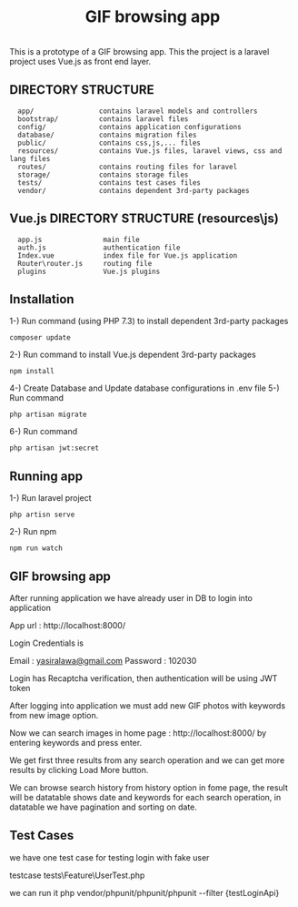 <p align="center">
    <h1 align="center">GIF browsing app</h1>
    <br>
    This is a prototype of a GIF browsing app.
    This the project is a laravel project uses Vue.js as front end layer.
    
</p>

DIRECTORY STRUCTURE
-------------------

      app/                contains laravel models and controllers
      bootstrap/          contains laravel files
      config/             contains application configurations
      database/           contains migration files
      public/             contains css,js,... files
      resources/          contains Vue.js files, laravel views, css and lang files
      routes/             contains routing files for laravel
      storage/            contains storage files
      tests/              contains test cases files
      vendor/             contains dependent 3rd-party packages

Vue.js DIRECTORY STRUCTURE (resources\js)
-------------------
      app.js               main file
      auth.js              authentication file
      Index.vue            index file for Vue.js application
      Router\router.js     routing file
      plugins              Vue.js plugins

## Installation
1-) Run command (using PHP 7.3) to install dependent 3rd-party packages
```
composer update
```
2-) Run command  to install Vue.js dependent 3rd-party packages
```
npm install
```
4-) Create Database and Update database configurations in .env file
5-) Run command
```
php artisan migrate
```
6-) Run command 
```
php artisan jwt:secret
```

## Running app
1-) Run laravel project
```
php artisn serve
```
2-) Run npm
```
npm run watch
```

## GIF browsing app

After running application we have already user in DB to login into application

App url : http://localhost:8000/ 

Login Credentials is

Email : yasiralawa@gmail.com
Password : 102030 

Login has Recaptcha verification, then authentication will be using JWT token

After logging into application we must add new GIF photos with keywords from new image option.

Now we can search images in home page : http://localhost:8000/ by entering keywords and press enter.

We get first three results from any search operation and we can get more results by clicking Load More button.

We can browse search history from history option in fome page, the result will be datatable shows date and keywords for each search operation, in datatable we have pagination and sorting on date.


## Test Cases

we have one test case for testing login with fake user

testcase tests\Feature\UserTest.php

we can run it php vendor/phpunit/phpunit/phpunit  --filter  {testLoginApi}